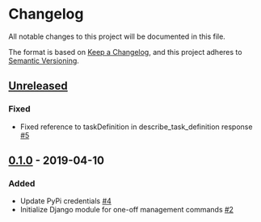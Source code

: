 # Changelog
All notable changes to this project will be documented in this file.

The format is based on [Keep a Changelog](https://keepachangelog.com/en/1.0.0/),
and this project adheres to [Semantic Versioning](https://semver.org/spec/v2.0.0.html).

## [Unreleased]
### Fixed
- Fixed reference to taskDefinition in describe_task_definition response [#5](https://github.com/azavea/django-ecsmanage/pull/5)

## [0.1.0] - 2019-04-10
### Added
- Update PyPi credentials [#4](https://github.com/azavea/django-ecsmanage/pull/4)
- Initialize Django module for one-off management commands [#2](https://github.com/azavea/django-ecsmanage/pull/2)

[unreleased]: https://github.com/azavea/django-ecsmanage/compare/0.1.0...HEAD
[0.1.0]: https://github.com/azavea/django-ecsmanage/releases/tag/0.1.0
